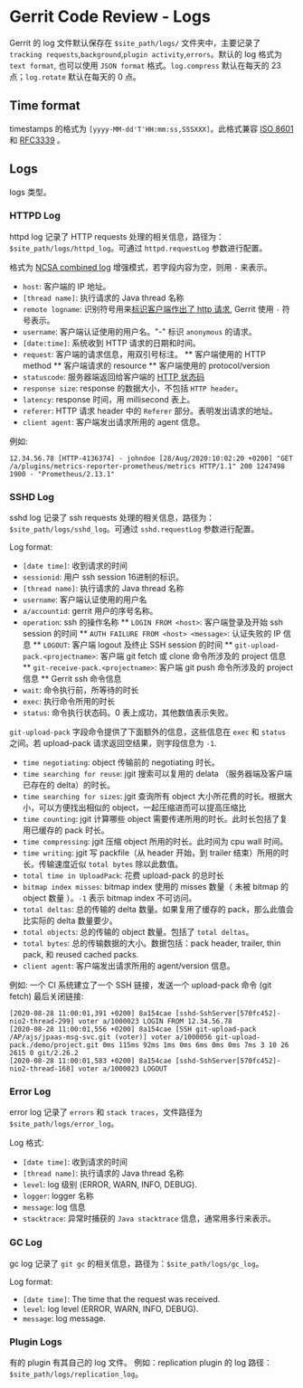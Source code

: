 # Gerrit Code Review - Logs

Gerrit 的 log 文件默认保存在 `$site_path/logs/` 文件夹中，主要记录了 `tracking requests`,`background`,`plugin activity`,`errors`。默认的 log 格式为 `text format`, 也可以使用 `JSON format` 格式。`log.compress` 默认在每天的 23 点；`log.rotate` 默认在每天的 0 点。

## Time format

timestamps 的格式为 `[yyyy-MM-dd'T'HH:mm:ss,SSSXXX]`。此格式兼容 [ISO 8601](https://www.w3.org/TR/NOTE-datetime) 和 [RFC3339](https://tools.ietf.org/html/rfc3339) 。

## Logs

logs 类型。

### HTTPD Log

httpd log 记录了 HTTP requests 处理的相关信息，路径为：`$site_path/logs/httpd_log`。可通过 `httpd.requestLog` 参数进行配置。

格式为 [NCSA combined log](https://httpd.apache.org/docs/2.4/logs.html#combined) 增强模式，若字段内容为空，则用 `-` 来表示。

* `host`: 客户端的 IP 地址。
* `[thread name]`: 执行请求的 Java thread 名称
* `remote logname`:  识别符号用来[标识客户端作出了 http 请求](https://tools.ietf.org/html/rfc1413), Gerrit 使用 `-` 符号表示。
* `username`: 客户端认证使用的用户名。"-" 标识 `anonymous` 的请求。
* `[date:time]`: 系统收到 HTTP 请求的日期和时间。
* `request`: 客户端的请求信息，用双引号标注。
    ** 客户端使用的 HTTP method
    ** 客户端请求的 resource
    ** 客户端使用的 protocol/version
* `statuscode`: 服务器端返回给客户端的 [HTTP 状态码](https://tools.ietf.org/html/rfc2616#section-10)
* `response size`: response 的数据大小，不包括 `HTTP header`。
* `latency`: response 时间，用 millisecond 表上。
* `referer`: HTTP 请求 header 中的 `Referer` 部分。表明发出请求的地址。
* `client agent`: 客户端发出请求所用的 agent 信息。

例如:
```
12.34.56.78 [HTTP-4136374] - johndoe [28/Aug/2020:10:02:20 +0200] "GET /a/plugins/metrics-reporter-prometheus/metrics HTTP/1.1" 200 1247498 1900 - "Prometheus/2.13.1"
```

### SSHD Log

sshd log 记录了 ssh requests 处理的相关信息，路径为：`$site_path/logs/sshd_log`。可通过 `sshd.requestLog` 参数进行配置。

Log format:

* `[date time]`: 收到请求的时间
* `sessionid`: 用户 ssh session 16进制的标识。
* `[thread name]`: 执行请求的 Java thread 名称
* `username`: 客户端认证使用的用户名
* `a/accountid`: gerrit 用户的序号名称。
* `operation`: ssh 的操作名称
    ** `LOGIN FROM <host>`: 客户端登录及开始 ssh session 的时间
    ** `AUTH FAILURE FROM <host> <message>`: 认证失败的 IP 信息
    ** `LOGOUT`: 客户端 logout 及终止 SSH session 的时间
    ** `git-upload-pack.<projectname>`: 客户端 git fetch 或 clone 命令所涉及的 project 信息
    ** `git-receive-pack.<projectname>`: 客户端 git push 命令所涉及的 project 信息
    ** Gerrit ssh 命令信息
* `wait`: 命令执行前，所等待的时长
* `exec`: 执行命令所用的时长
* `status`: 命令执行状态码。0 表上成功，其他数值表示失败。

`git-upload-pack` 字段命令提供了下面额外的信息，这些信息在 `exec` 和 `status` 之间。若 upload-pack 请求返回空结果，则字段信息为 `-1`.

* `time negotiating`: object 传输前的 negotiating 时长。
* `time searching for reuse`: jgit 搜索可以复用的 delata （服务器端及客户端已存在的 delta）的时长。
* `time searching for sizes`: jgit 查询所有 object 大小所花费的时长。根据大小，可以方便找出相似的 object，一起压缩进而可以提高压缩比
* `time counting`: jgit 计算哪些 object 需要传递所用的时长。此时长包括了复用已缓存的 pack 时长。
* `time compressing`: jgit 压缩 object 所用的时长。此时间为 cpu wall 时间。
* `time writing`: jgit 写 packfile（从 header 开始，到 trailer 结束）所用的时长。传输速度近似 `total bytes` 除以此数值。
* `total time in UploadPack`: 花费 upload-pack 的总时长
* `bitmap index misses`: bitmap index 使用的 misses 数量（ 未被 bitmap 的 object 数量 ）。`-1` 表示 bitmap index 不可访问。
* `total deltas`: 总的传输的 delta 数量。如果复用了缓存的 pack，那么此值会比实际的 delta 数量要少。
* `total objects`: 总的传输的 object 数量。包括了 `total deltas`。
* `total bytes`: 总的传输数据的大小。数据包括：pack header, trailer, thin pack, 和 reused cached packs.
* `client agent`: 客户端发出请求所用的 agent/version 信息。

例如: 一个 CI 系统建立了一个 SSH 链接，发送一个 upload-pack 命令 (git fetch) 最后关闭链接:
```
[2020-08-28 11:00:01,391 +0200] 8a154cae [sshd-SshServer[570fc452]-nio2-thread-299] voter a/1000023 LOGIN FROM 12.34.56.78
[2020-08-28 11:00:01,556 +0200] 8a154cae [SSH git-upload-pack /AP/ajs/jpaas-msg-svc.git (voter)] voter a/1000056 git-upload-pack./demo/project.git 0ms 115ms 92ms 1ms 0ms 6ms 0ms 0ms 7ms 3 10 26 2615 0 git/2.26.2
[2020-08-28 11:00:01,583 +0200] 8a154cae [sshd-SshServer[570fc452]-nio2-thread-168] voter a/1000023 LOGOUT
```

### Error Log

error log 记录了 `errors` 和 `stack traces`，文件路径为 `$site_path/logs/error_log`。

Log 格式:

* `[date time]`: 收到请求的时间
* `[thread name]`: 执行请求的 Java thread 名称
* `level`: log 级别 (ERROR, WARN, INFO, DEBUG).
* `logger`: logger 名称
* `message`: log 信息
* `stacktrace`: 异常时捕获的 `Java stacktrace` 信息，通常用多行来表示。

### GC Log

gc log 记录了 `git gc` 的相关信息，路径为：`$site_path/logs/gc_log`。

Log format:

* `[date time]`: The time that the request was received.
* `level`: log level (ERROR, WARN, INFO, DEBUG).
* `message`: log message.

### Plugin Logs

有的 plugin 有其自己的 log 文件。 例如：replication plugin 的 log 路径：`$site_path/logs/replication_log`。

